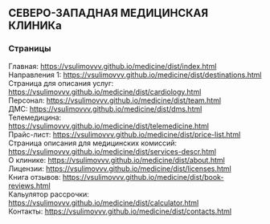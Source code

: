 ## СЕВЕРО-ЗАПАДНАЯ МЕДИЦИНСКАЯ КЛИНИКа
### Страницы
Главная: https://vsulimovvv.github.io/medicine/dist/index.html  
Направления 1: https://vsulimovvv.github.io/medicine/dist/destinations.html  
Страница для описания услуг: https://vsulimovvv.github.io/medicine/dist/cardiology.html  
Персонал: https://vsulimovvv.github.io/medicine/dist/team.html  
ДМС: https://vsulimovvv.github.io/medicine/dist/dms.html  
Телемедицина: https://vsulimovvv.github.io/medicine/dist/telemedicine.html  
Прайс-лист: https://vsulimovvv.github.io/medicine/dist/price-list.html  
Страница описания для медицинских комиссий: https://vsulimovvv.github.io/medicine/dist/services-descr.html  
О клинике: https://vsulimovvv.github.io/medicine/dist/about.html  
Лицензии: https://vsulimovvv.github.io/medicine/dist/licenses.html  
Книга отзывов: https://vsulimovvv.github.io/medicine/dist/book-reviews.html  
Кальулятор рассрочки: https://vsulimovvv.github.io/medicine/dist/calculator.html  
Контакты: https://vsulimovvv.github.io/medicine/dist/contacts.html  